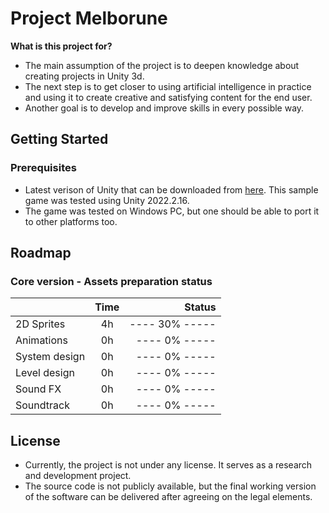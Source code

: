 # Project Melborune

**What is this project for?**

- The main assumption of the project is to deepen knowledge about creating projects in Unity 3d.
- The next step is to get closer to using artificial intelligence in practice and using it to create creative and satisfying content for the end user.
- Another goal is to develop and improve skills in every possible way.

## Getting Started

### Prerequisites

- Latest verison of Unity that can be downloaded from [here](https://unity3d.com/get-unity/download). This sample game was tested using Unity 2022.2.16.
- The game was tested on Windows PC, but one should be able to port it to other platforms too.

## Roadmap

### Core version - Assets preparation status

|                | Time           | Status          |
| :------------- | :------------: | --------------: |
| 2D Sprites     | 4h             | ----  30% ----- |
| Animations     | 0h             | ----   0% ----- |
| System design  | 0h             | ----   0% ----- |
| Level design   | 0h             | ----   0% ----- |
| Sound FX       | 0h             | ----   0% ----- |
| Soundtrack     | 0h             | ----   0% ----- |

## License

- Currently, the project is not under any license. It serves as a research and development project.
- The source code is not publicly available, but the final working version of the software can be delivered after agreeing on the legal elements.
